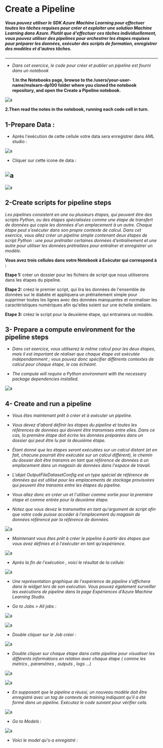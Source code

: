# **Create a Pipeline**

  #####  Vous pouvez utiliser le SDK Azure Machine Learning pour effectuer toutes les tâches requises pour créer et exploiter une solution Machine Learning dans Azure. Plutôt que d'effectuer ces tâches individuellement, vous pouvez utiliser des pipelines pour orchestrer les étapes requises pour préparer les données, exécuter des scripts de formation, enregistrer des modèles et d'autres tâches.
  
---

- *Dans cet exercice, le code pour créer et publier un pipeline est fourni dans un notebook*

  **1.In the Notebooks page, browse to the /users/your-user-name/mslearn-dp100 folder where you cloned the notebook repository, and open the Create a Pipeline notebook.**

![a](https://user-images.githubusercontent.com/78825764/207055582-04bb3f6c-1df5-4d45-9c74-97231786e212.PNG)

 
 **2.Then read the notes in the notebook, running each code cell in turn.**
 
 ## 1-Prepare Data :
 
 - Après l'exécution de cette cellule votre data sera enregistrer dans AML studio :
 
![a](https://user-images.githubusercontent.com/78825764/207062270-9cbca2a9-fb7d-4986-8baa-22e0b4b355f9.PNG)

 
  
  - Cliquer sur cette icone de data :


  
  
![a](https://user-images.githubusercontent.com/78825764/207061689-5a2787a1-ff75-46bd-9393-6820cc4dadde.PNG)
---
![a](https://user-images.githubusercontent.com/78825764/207062961-14efc000-f796-4225-961e-b0d84b6a85a1.PNG)

## 2-Create scripts for pipeline steps

*Les pipelines consistent en une ou plusieurs étapes, qui peuvent être des scripts Python, ou des étapes spécialisées comme une étape de transfert de données qui copie les données d'un emplacement à un autre. Chaque étape peut s'exécuter dans son propre contexte de calcul. Dans cet exercice, vous allez créer un pipeline simple contenant deux étapes de script Python : une pour prétraiter certaines données d'entraînement et une autre pour utiliser les données prétraitées pour entraîner et enregistrer un modèle.*

**Vous avez trois cellules dans votre Notebook à Exécuter qui correspond à :**

**Etape 1:** créer un dossier pour les fichiers de script que nous utiliserons dans les étapes du pipeline.



**Etape 2:** créez le premier script, qui lira les données de l'ensemble de données sur le diabète et appliquera un prétraitement simple pour supprimer toutes les lignes avec des données manquantes et normaliser les caractéristiques numériques afin qu'elles soient sur une échelle similaire.


**Etape 3:** créez le script pour la deuxième étape, qui entrainera un modèle.

## 3- Prepare a compute environment for the pipeline steps

- *Dans cet exercice, vous utiliserez le même calcul pour les deux étapes, mais il est important de réaliser que chaque étape est exécutée indépendamment ; vous pouvez donc spécifier différents contextes de calcul pour chaque étape, le cas échéant.*

- *The compute will require a Python environment with the necessary package dependencies installed.*

![a](https://user-images.githubusercontent.com/78825764/207072305-3dd1567e-2cdd-4f1f-9e30-52f17507401b.PNG)

## 4- Create and run a pipeline

- *Vous êtes maintenant prêt à créer et à exécuter un pipeline.*

- *Vous devez d'abord définir les étapes du pipeline et toutes les références de données qui doivent être transmises entre elles. Dans ce cas, la première étape doit écrire les données préparées dans un dossier qui peut être lu par la deuxième étape.*
- *Étant donné que les étapes seront exécutées sur un calcul distant (et en fait, chacune pourrait être exécutée sur un calcul différent), le chemin du dossier doit être transmis en tant que référence de données à un emplacement dans un magasin de données dans l'espace de travail.*
- *L'objet OutputFileDatasetConfig est un type spécial de référence de données qui est utilisé pour les emplacements de stockage provisoires qui peuvent être transmis entre les étapes du pipeline.*
- *Vous allez donc en créer un et l'utiliser comme sortie pour la première étape et comme entrée pour la deuxième étape.* 
- *Notez que vous devez le transmettre en tant qu'argument de script afin que votre code puisse accéder à l'emplacement du magasin de données référencé par la référence de données.*

![a](https://user-images.githubusercontent.com/78825764/207136897-0060ed08-f22c-44e3-8e5b-dae03f7fbc3b.PNG)

- *Maintenant  vous êtes prêt à créer le pipeline à partir des étapes que vous avez définies et à l'exécuter en tant qu'expérience.*



![a](https://user-images.githubusercontent.com/78825764/207138072-cb47583d-8338-4b3d-b404-89e71608eb83.PNG)

- *Après la fin de l'exécution , voici le résultat de la cellule:*

![a](https://user-images.githubusercontent.com/78825764/207139352-65dccfa0-8421-4bd1-8090-b5362faea7c4.PNG)

- *Une représentation graphique de l'expérience de pipeline s'affichera dans le widget lors de son exécution. Vous pouvez également surveiller les exécutions de pipeline dans la page Expériences d'Azure Machine Learning Studio.*

- *Go to Jobs > All jobs :*

![a](https://user-images.githubusercontent.com/78825764/207140780-53b198ed-6e0f-4111-a69f-cf78dbe9e329.PNG)

![a](https://user-images.githubusercontent.com/78825764/207144713-85844f2f-cedb-46d0-ba79-f629d3125916.PNG)


- *Double cliquer sur le Job créer :*


![a](https://user-images.githubusercontent.com/78825764/207145056-34b27400-ee6b-4d2a-aa21-1501c689141a.PNG)

- *Double cliquer sur chaque étape dans cette pipeline pour visualiser les différents informations en relation avec chaque étape ( comme les metrics , paramètres , outputs , logs ...)*

![a](https://user-images.githubusercontent.com/78825764/207146024-030fe240-10a4-4243-8871-dbbae9e31e8d.PNG)


![a](https://user-images.githubusercontent.com/78825764/207146247-46982b2f-fba2-459c-bbb8-fc16b1e68d89.PNG)

- *En supposant que le pipeline a réussi, un nouveau modèle doit être enregistré avec un tag de contexte de training indiquant qu'il a été formé dans un pipeline. Exécutez le code suivant pour vérifier cela.*


![a](https://user-images.githubusercontent.com/78825764/207147027-6e0da11e-ac4a-4f9c-b467-0f30ecf65bd8.PNG)

- *Go to Models :*




![a](https://user-images.githubusercontent.com/78825764/207147726-ae0c67e4-f1f1-4aee-8296-f8162279acf2.PNG)

- *Voici le model qu'o a enregistré :*



